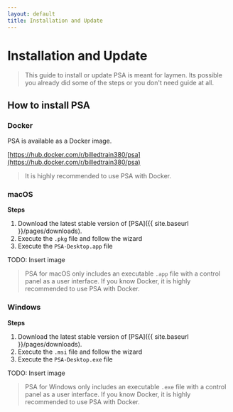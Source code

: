 ```yaml
---
layout: default
title: Installation and Update
---
```


# Installation and Update

> This guide to install or update PSA is meant for laymen. Its possible you already did some of the steps or you don't need  guide at all.

## How to install PSA

### Docker

PSA is available as a Docker image.

[https://hub.docker.com/r/billedtrain380/psa](https://hub.docker.com/r/billedtrain380/psa)

> It is highly recommended to use PSA with Docker.

### macOS

**Steps**

1. Download the latest stable version of [PSA]({{ site.baseurl }}/pages/downloads).
2. Execute the `.pkg` file and follow the wizard
3. Execute the `PSA-Desktop.app` file

TODO: Insert image

> PSA for macOS only includes an executable `.app` file with a control panel as a user interface.
> If you know Docker, it is highly recommended to use PSA with Docker.

### Windows

**Steps**

1. Download the latest stable version of [PSA]({{ site.baseurl }}/pages/downloads).
2. Execute the `.msi` file and follow the wizard
3. Execute the `PSA-Desktop.exe` file

TODO: Insert image

> PSA for Windows only includes an executable `.exe` file with a control panel as a user interface.
> If you know Docker, it is highly recommended to use PSA with Docker.
